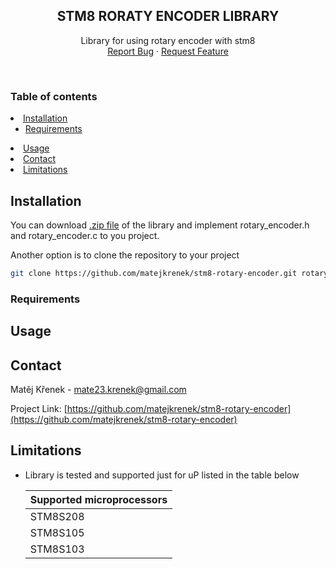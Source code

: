 <a name="readme-top"></a>

<div align="center">
  <h2 align="center">STM8 RORATY ENCODER LIBRARY</h2>

  <p align="center">
    Library for using rotary encoder with stm8
    <br />
    <a href="https://github.com/matejkrenek/stm8-rotary-encoder/issues">Report Bug</a>
    ·
    <a href="https://github.com/matejkrenek/stm8-rotary-encoder/issues">Request Feature</a>
  </p>
</div>

<br/>

<!-- TABLE OF CONTENTS -->
### Table of contents
  <li>
    <a href="#installation">Installation</a>
    <ul>
      <li><a href="#requirements">Requirements</a></li>
    </ul>
  </li>
  <li><a href="#usage">Usage</a></li>
  <li><a href="#contact">Contact</a></li>
  <li><a href="#limitations">Limitations</a></li>

<!-- INSTALLATION -->
## Installation

You can download [.zip file](/matejkrenek/stm8-rotary-encoder/archive/refs/heads/master.zip) of the library and implement rotary_encoder.h and rotary_encoder.c to you project.

Another option is to clone the repository to your project

 ```sh
 git clone https://github.com/matejkrenek/stm8-rotary-encoder.git rotary_encoder
 ```
   
### Requirements


<!-- USAGE EXAMPLES -->
## Usage


<!-- CONTACT -->
## Contact

Matěj Křenek - [mate23.krenek@gmail.com](mailto:mate23.krenek@gmail.com)

Project Link: [https://github.com/matejkrenek/stm8-rotary-encoder](https://github.com/matejkrenek/stm8-rotary-encoder)

<!-- LIMITATIONS -->
## Limitations

- Library is tested and supported just for uP listed in the table below

  | Supported microprocessors |
  | ------------------------- |
  | STM8S208                  |
  | STM8S105                  |
  | STM8S103                  |

